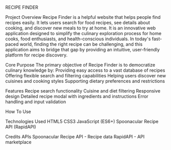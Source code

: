 RECIPE FINDER

Project Overview
Recipe Finder is a helpful website that helps people find recipes easily. It lets users search for food recipes, see details about cooking, and discover new meals to try at home. It is an innovative web application designed to simplify the culinary exploration process for home cooks, food enthusiasts, and health-conscious individuals. In today's fast-paced world, finding the right recipe can be challenging, and this application aims to bridge that gap by providing an intuitive, user-friendly platform for recipe discovery.

Core Purpose
The primary objective of Recipe Finder is to democratize culinary knowledge by:
Providing easy access to a vast database of recipes
Offering flexible search and filtering capabilities
Helping users discover new cuisines and cooking styles
Supporting dietary preferences and restrictions


Features
Recipe search functionality
Cuisine and diet filtering
Responsive design
Detailed recipe modal with ingredients and instructions
Error handling and input validation


How To Use



Technologies Used
HTML5
CSS3
JavaScript (ES6+)
Spoonacular Recipe API (RapidAPI)


Credits
APIs
Spoonacular Recipe API - Recipe data
RapidAPI - API marketplace